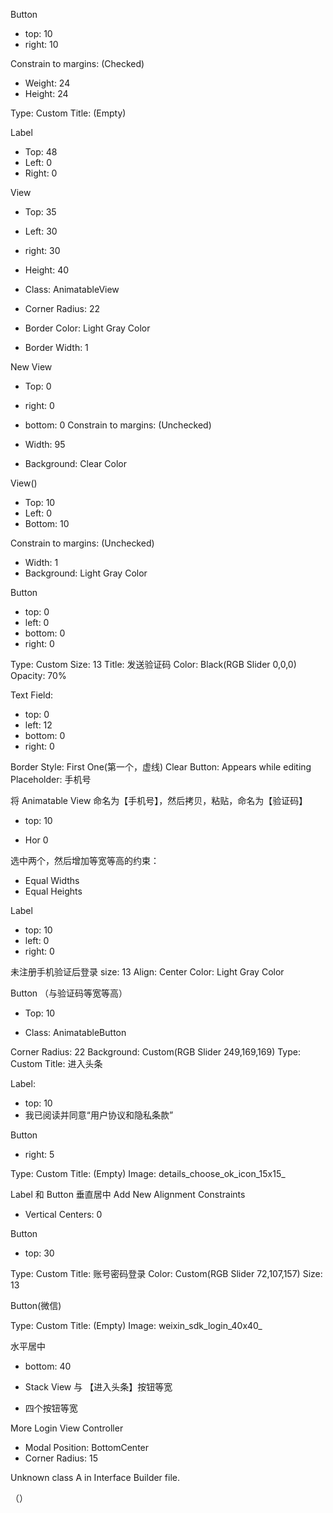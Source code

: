 
Button
- top: 10
- right: 10

Constrain to margins: (Checked)
- Weight: 24
- Height: 24

Type: Custom
Title: (Empty)

Label
- Top: 48
- Left: 0
- Right: 0

View
- Top: 35
- Left: 30
- right: 30
- Height: 40

- Class: AnimatableView
- Corner Radius: 22
- Border Color: Light Gray Color
- Border Width: 1

New View
- Top: 0
- right: 0
- bottom: 0
Constrain to margins: (Unchecked)
- Width: 95

- Background: Clear Color

View()
- Top: 10
- Left: 0
- Bottom: 10

Constrain to margins: (Unchecked)
- Width: 1
- Background: Light Gray Color


Button
- top: 0
- left: 0
- bottom: 0
- right: 0

Type: Custom
Size: 13
Title: 发送验证码
Color: Black(RGB Slider 0,0,0) Opacity: 70%

Text Field:
- top: 0
- left: 12
- bottom: 0
- right: 0

Border Style: First One(第一个，虚线)
Clear Button: Appears while editing
Placeholder: 手机号

将 Animatable View 命名为【手机号】，然后拷贝，粘贴，命名为【验证码】

- top: 10

- Hor 0

选中两个，然后增加等宽等高的约束：
- Equal Widths
- Equal Heights

   
Label
- top: 10
- left: 0
- right: 0

未注册手机验证后登录
size: 13
Align: Center
Color: Light Gray Color

Button
（与验证码等宽等高）
- Top: 10

- Class: AnimatableButton

Corner Radius: 22
Background: Custom(RGB Slider 249,169,169) 
Type: Custom
Title: 进入头条

Label:
- top: 10
- 我已阅读并同意“用户协议和隐私条款”

Button
- right: 5

Type: Custom
Title: (Empty)
Image: details_choose_ok_icon_15x15_

Label 和 Button 垂直居中
Add New Alignment Constraints
- Vertical Centers: 0


Button
- top: 30

Type: Custom
Title: 账号密码登录
Color: Custom(RGB Slider 72,107,157) 
Size: 13



Button(微信)

Type: Custom
Title: (Empty)
Image: weixin_sdk_login_40x40_

水平居中
- bottom: 40

- Stack View 与 【进入头条】按钮等宽
- 四个按钮等宽

More Login View Controller
- Modal Position: BottomCenter
- Corner Radius: 15




Unknown class A in Interface Builder file.

（）